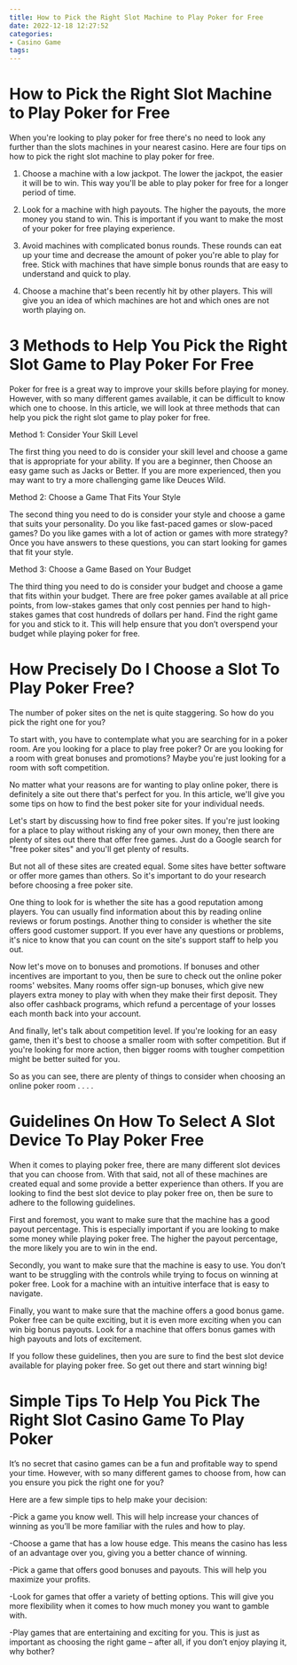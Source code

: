 ```yaml
---
title: How to Pick the Right Slot Machine to Play Poker for Free
date: 2022-12-18 12:27:52
categories:
- Casino Game
tags:
---
```



#  How to Pick the Right Slot Machine to Play Poker for Free

When you're looking to play poker for free there's no need to look any further than the slots machines in your nearest casino. Here are four tips on how to pick the right slot machine to play poker for free.

1. Choose a machine with a low jackpot. The lower the jackpot, the easier it will be to win. This way you'll be able to play poker for free for a longer period of time.

2. Look for a machine with high payouts. The higher the payouts, the more money you stand to win. This is important if you want to make the most of your poker for free playing experience.

3. Avoid machines with complicated bonus rounds. These rounds can eat up your time and decrease the amount of poker you're able to play for free. Stick with machines that have simple bonus rounds that are easy to understand and quick to play.

4. Choose a machine that's been recently hit by other players. This will give you an idea of which machines are hot and which ones are not worth playing on.

#  3 Methods to Help You Pick the Right Slot Game to Play Poker For Free

Poker for free is a great way to improve your skills before playing for money. However, with so many different games available, it can be difficult to know which one to choose. In this article, we will look at three methods that can help you pick the right slot game to play poker for free.

Method 1: Consider Your Skill Level

The first thing you need to do is consider your skill level and choose a game that is appropriate for your ability. If you are a beginner, then Choose an easy game such as Jacks or Better. If you are more experienced, then you may want to try a more challenging game like Deuces Wild.

Method 2: Choose a Game That Fits Your Style

The second thing you need to do is consider your style and choose a game that suits your personality. Do you like fast-paced games or slow-paced games? Do you like games with a lot of action or games with more strategy? Once you have answers to these questions, you can start looking for games that fit your style.

Method 3: Choose a Game Based on Your Budget

The third thing you need to do is consider your budget and choose a game that fits within your budget. There are free poker games available at all price points, from low-stakes games that only cost pennies per hand to high-stakes games that cost hundreds of dollars per hand. Find the right game for you and stick to it. This will help ensure that you don’t overspend your budget while playing poker for free.

#  How Precisely Do I Choose a Slot To Play Poker Free?

The number of poker sites on the net is quite staggering. So how do you pick the right one for you?

To start with, you have to contemplate what you are searching for in a poker room. Are you looking for a place to play free poker? Or are you looking for a room with great bonuses and promotions? Maybe you're just looking for a room with soft competition.

No matter what your reasons are for wanting to play online poker, there is definitely a site out there that's perfect for you. In this article, we'll give you some tips on how to find the best poker site for your individual needs.

Let's start by discussing how to find free poker sites. If you're just looking for a place to play without risking any of your own money, then there are plenty of sites out there that offer free games. Just do a Google search for "free poker sites" and you'll get plenty of results.

But not all of these sites are created equal. Some sites have better software or offer more games than others. So it's important to do your research before choosing a free poker site.

One thing to look for is whether the site has a good reputation among players. You can usually find information about this by reading online reviews or forum postings. Another thing to consider is whether the site offers good customer support. If you ever have any questions or problems, it's nice to know that you can count on the site's support staff to help you out.

Now let's move on to bonuses and promotions. If bonuses and other incentives are important to you, then be sure to check out the online poker rooms' websites. Many rooms offer sign-up bonuses, which give new players extra money to play with when they make their first deposit. They also offer cashback programs, which refund a percentage of your losses each month back into your account.

And finally, let's talk about competition level. If you're looking for an easy game, then it's best to choose a smaller room with softer competition. But if you're looking for more action, then bigger rooms with tougher competition might be better suited for you.

So as you can see, there are plenty of things to consider when choosing an online poker room . . . .

#  Guidelines On How To Select A Slot Device To Play Poker Free 

When it comes to playing poker free, there are many different slot devices that you can choose from. With that said, not all of these machines are created equal and some provide a better experience than others. If you are looking to find the best slot device to play poker free on, then be sure to adhere to the following guidelines.

First and foremost, you want to make sure that the machine has a good payout percentage. This is especially important if you are looking to make some money while playing poker free. The higher the payout percentage, the more likely you are to win in the end.

Secondly, you want to make sure that the machine is easy to use. You don’t want to be struggling with the controls while trying to focus on winning at poker free. Look for a machine with an intuitive interface that is easy to navigate.

Finally, you want to make sure that the machine offers a good bonus game. Poker free can be quite exciting, but it is even more exciting when you can win big bonus payouts. Look for a machine that offers bonus games with high payouts and lots of excitement.

If you follow these guidelines, then you are sure to find the best slot device available for playing poker free. So get out there and start winning big!

#  Simple Tips To Help You Pick The Right Slot Casino Game To Play Poker

It’s no secret that casino games can be a fun and profitable way to spend your time. However, with so many different games to choose from, how can you ensure you pick the right one for you?

Here are a few simple tips to help make your decision:

-Pick a game you know well. This will help increase your chances of winning as you’ll be more familiar with the rules and how to play.

-Choose a game that has a low house edge. This means the casino has less of an advantage over you, giving you a better chance of winning.

-Pick a game that offers good bonuses and payouts. This will help you maximize your profits.

-Look for games that offer a variety of betting options. This will give you more flexibility when it comes to how much money you want to gamble with.

-Play games that are entertaining and exciting for you. This is just as important as choosing the right game – after all, if you don’t enjoy playing it, why bother?